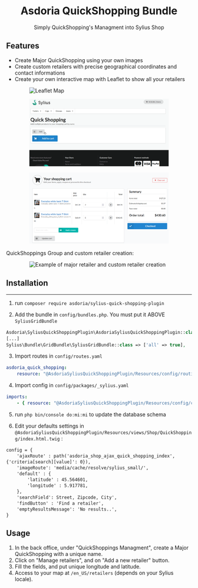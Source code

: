 <p align="center">
</p>


<h1 align="center">Asdoria QuickShopping Bundle</h1>

<p align="center">Simply QuickShopping's Managment into Sylius Shop</p>

## Features

+ Create Major QuickShopping using your own images
+ Create custom retailers with precise geographical coordinates and contact informations
+ Create your own interactive map with Leaflet to show all your retailers

<div style="max-width: 75%; height: auto; margin: auto">
 
![Leaflet Map](doc/map.png)

![Add to Cart](doc/addtocart.gif)

![Your shopping](doc/yourshopping.png)

</div>

 QuickShoppings Group and custom retailer creation:
<div style="max-width: 75%; height: auto; margin: auto">

![Example of major retailer and custom retailer creation](doc/create-quick-shoppingsgroup-group.gif)

</div>

 

## Installation

---
1. run `composer require asdoria/sylius-quick-shopping-plugin`


2. Add the bundle in `config/bundles.php`. You must put it ABOVE `SyliusGridBundle`

```PHP
Asdoria\SyliusQuickShoppingPlugin\AsdoriaSyliusQuickShoppingPlugin::class => ['all' => true],
[...]
Sylius\Bundle\GridBundle\SyliusGridBundle::class => ['all' => true],
```

3. Import routes in `config/routes.yaml`

```yaml
asdoria_quick_shopping:
    resource: "@AsdoriaSyliusQuickShoppingPlugin/Resources/config/routing.yaml"
```

4. Import config in `config/packages/_sylius.yaml`
```yaml
imports:
    - { resource: "@AsdoriaSyliusQuickShoppingPlugin/Resources/config/config.yaml"}
```

5. run `php bin/console do:mi:mi` to update the database schema

6. Edit your defaults settings in `@AsdoriaSyliusQuickShoppingPlugin/Resources/views/Shop/QuickShopping/index.html.twig` :
```
config = {
    'ajaxRoute' : path('asdoria_shop_ajax_quick_shopping_index', {'criteria[search][value]': 0}),
    'imageRoute': 'media/cache/resolve/sylius_small/',
    'default' : {
        'latitude' : 45.564601,
        'longitude' : 5.917781,
    },
    'searchField': Street, Zipcode, City',
    'findButton' : 'Find a retailer',
    'emptyResultsMessage': 'No results..',
}
 ```


## Usage

1. In the back office, under "QuickShoppings Managment", create a Major QuickShopping with a unique name.
2. Click on "Manage retailers", and on "Add a new retailer" button.
3. Fill the fields, and put unique longitude and latitude.
4. Access to your map at `/en_US/retailers` (depends on your Sylius locale).
